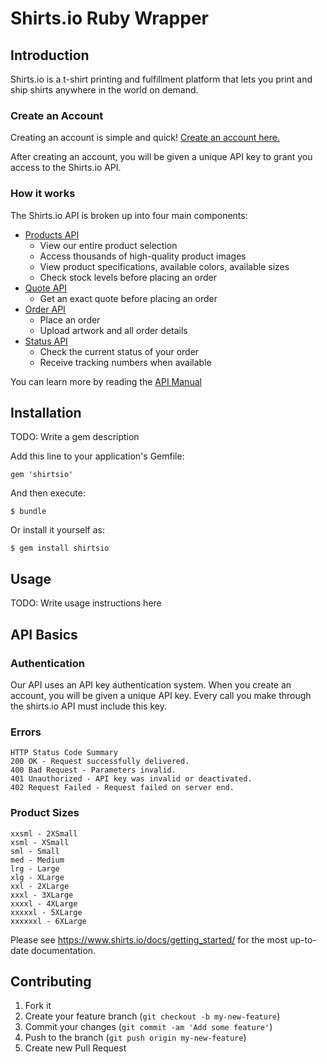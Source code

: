# Shirts.io Ruby Wrapper


## Introduction

Shirts.io is a t-shirt printing and fulfillment platform that lets you print and ship shirts anywhere in the world on demand.

### Create an Account

Creating an account is simple and quick! <a href="https://shirts.io/accounts/register">Create an account here.</a>

After creating an account, you will be given a unique API key to grant you access to the Shirts.io API.

### How it works

The Shirts.io API is broken up into four main components:

<ul>
<li><a href="https://shirts.io/docs/products_reference">Products API</a>
<ul>
<li>View our entire product selection</li>
<li>Access thousands of high-quality product images</li>
<li>View product specifications, available colors, available sizes</li>
<li>Check stock levels before placing an order</li>
</ul></li>
<li><a href="https://shirts.io/docs/quote_reference">Quote API</a>
<ul>
<li>Get an exact quote before placing an order</li>
</ul></li>
<li><a href="https://shirts.io/docs/order_reference">Order API</a>
<ul>
<li>Place an order</li>
<li>Upload artwork and all order details</li>
</ul></li>
<li><a href="https://shirts.io/docs/status_reference">Status API</a>
<ul>
<li>Check the current status of your order</li>
<li>Receive tracking numbers when available</li>
</ul></li>
</ul>

You can learn more by reading the <a href="https://www.shirts.io/docs/api_basics">API Manual</a>


## Installation

TODO: Write a gem description

Add this line to your application's Gemfile:

`gem 'shirtsio'`

And then execute:

`$ bundle`

Or install it yourself as:

`$ gem install shirtsio`


## Usage

TODO: Write usage instructions here


## API Basics

### Authentication

Our API uses an API key authentication system. When you create an account, you will be given a unique API key. Every call you make through the shirts.io API must include this key.

### Errors

    HTTP Status Code Summary
    200 OK - Request successfully delivered.
    400 Bad Request - Parameters invalid.
    401 Unauthorized - API key was invalid or deactivated.
    402 Request Failed - Request failed on server end.
    
### Product Sizes

    xxsml - 2XSmall
    xsml - XSmall
    sml - Small
    med - Medium
    lrg - Large
    xlg - XLarge
    xxl - 2XLarge
    xxxl - 3XLarge
    xxxxl - 4XLarge
    xxxxxl - 5XLarge
    xxxxxxl - 6XLarge

Please see https://www.shirts.io/docs/getting_started/ for the most up-to-date documentation.


## Contributing

1. Fork it
2. Create your feature branch (`git checkout -b my-new-feature`)
3. Commit your changes (`git commit -am 'Add some feature'`)
4. Push to the branch (`git push origin my-new-feature`)
5. Create new Pull Request

